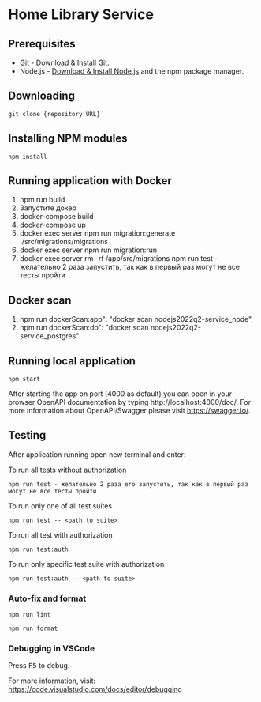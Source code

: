 # Home Library Service

## Prerequisites

- Git - [Download & Install Git](https://git-scm.com/downloads).
- Node.js - [Download & Install Node.js](https://nodejs.org/en/download/) and the npm package manager.

## Downloading

```
git clone {repository URL}
```

## Installing NPM modules

```
npm install
```

## Running application with Docker

1. npm run build
2. Запустите докер
3. docker-compose build
4. docker-compose up
5. docker exec server npm run migration:generate ./src/migrations/migrations
6. docker exec server npm run migration:run 
7. docker exec server rm -rf /app/src/migrations
npm run test - желательно 2 раза запустить, так как в первый раз могут не все тесты пройти

## Docker scan

1. npm run dockerScan:app": "docker scan nodejs2022q2-service_node",
2. npm run dockerScan:db": "docker scan nodejs2022q2-service_postgres"


## Running local application

```
npm start
```

After starting the app on port (4000 as default) you can open
in your browser OpenAPI documentation by typing http://localhost:4000/doc/.
For more information about OpenAPI/Swagger please visit https://swagger.io/.

## Testing

After application running open new terminal and enter:

To run all tests without authorization

```
npm run test - желательно 2 раза его запустить, так как в первый раз могут не все тесты пройти
```

To run only one of all test suites

```
npm run test -- <path to suite>
```

To run all test with authorization

```
npm run test:auth
```

To run only specific test suite with authorization

```
npm run test:auth -- <path to suite>
```

### Auto-fix and format

```
npm run lint
```

```
npm run format
```

### Debugging in VSCode

Press <kbd>F5</kbd> to debug.

For more information, visit: https://code.visualstudio.com/docs/editor/debugging
